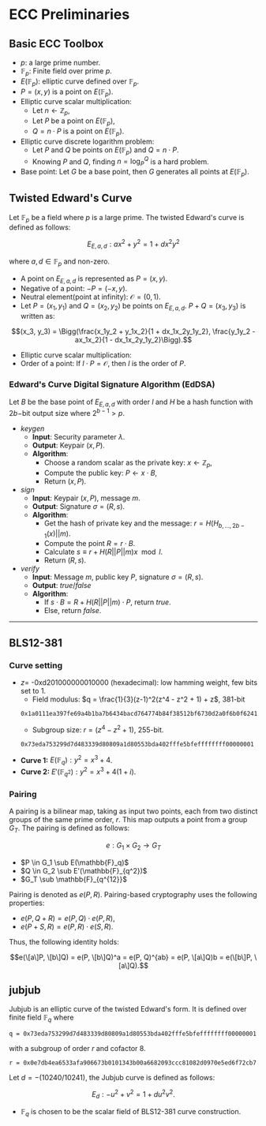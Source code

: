 # ECC Preliminaries
## Basic ECC Toolbox
- $p$: a large prime number.
- $\mathbb{F}_p$: Finite field over prime $p$.
- $E(\mathbb{F}_p)$: elliptic curve defined over $\mathbb{F}_p$.
- $P = (x, y)$ is a point on $E(\mathbb{F}_p)$.
- Elliptic curve scalar multiplication:
    - Let $n \leftarrow \mathbb{Z}_p$,
    - Let $P$ be a point on $E(\mathbb{F}_p)$,
    - $Q = n \cdot P$ is a point on $E(\mathbb{F}_p)$.
- Elliptic curve discrete logarithm problem:
    - Let $P$ and $Q$ be points on $E(\mathbb{F}_p)$ and $Q = n \cdot P$.
    - Knowing $P$ and $Q$, finding $n = \log_P^Q$ is a hard problem.
- Base point: Let $G$ be a base point, then $G$ generates all points at $E(\mathbb{F}_p)$.

## Twisted Edward's Curve
Let $\mathbb{F}_p$ be a field where $p$ is a large prime. The twisted Edward's curve is defined as follows:

$$ E_{E, a, d}: ax^2 + y^2 = 1 + dx^2y^2$$

where $a, d \in \mathbb{F}_p$ and non-zero.

* A point on $E_{E, a, d}$ is represented as $P = (x, y)$.
* Negative of a point: $-P = (-x, y)$.
* Neutral element(point at infinity): $\mathcal{O} = (0,1)$.
* Let $P = (x_1, y_1)$ and $Q = (x_2, y_2)$ be points on $E_{E, a, d}$. $P+Q = (x_3, y_3)$ is written as:

$$(x_3, y_3) = \Bigg(\frac{x_1y_2 + y_1x_2}{1 + dx_1x_2y_1y_2}, \frac{y_1y_2 - ax_1x_2}{1 - dx_1x_2y_1y_2}\Bigg).$$
* Elliptic curve scalar multiplication:
* Order of a point: If $l\cdot P = \mathcal{O}$, then $l$ is the order of $P$.


### Edward's Curve Digital Signature Algorithm (EdDSA)
Let $B$ be the base point of $E_{E, a, d}$ with order $l$ and $H$ be a hash function with $2b-$bit output size where $2^{b-1} > p$.
* $keygen$
    * **Input**: Security parameter $\lambda$.
    * **Output**: Keypair $(x, P)$.
    * **Algorithm**:
        * Choose a random scalar as the private key: $x \leftarrow \mathbb{Z}_p$,
        * Compute the public key: $P \leftarrow x \cdot B$,
        * Return $(x, P)$.
* $sign$
    * **Input**: Keypair $(x, P)$, message $m$.
    * **Output**: Signature $\sigma = (R, s)$.
    * **Algorithm**:
        * Get the hash of private key and the message: $r = H(H_{b, \ldots, 2b-1}(x) || m)$.
        * Compute the point $R = r \cdot B$.
        * Calculate $s \equiv r + H(R || P|| m) x \mod{l}$.
        * Return $(R, s)$.
* $verify$
    * **Input**: Message $m$, public key $P$, signature $\sigma = (R, s)$.
    * **Output**: $true/false$
    * **Algorithm**:
        * If $s \cdot B = R + H(R || P|| m) \cdot P$, return $true$.
        * Else, return $false$.


---


## BLS12-381

### Curve setting
* $z =$ -0xd201000000010000 (hexadecimal): low hamming weight, few bits set to $1$.
    * Field modulus: $q = \frac{1}{3}(z-1)^2(z^4 - z^2 + 1) + z$, $381$-bit
  ```ignore
  0x1a0111ea397fe69a4b1ba7b6434bacd764774b84f38512bf6730d2a0f6b0f6241eabfffeb153ffffb9feffffffffaaab	
  ```
    * Subgroup size: $r = (z^4 - z^2 + 1)$, $255$-bit.
  ```ignore
  0x73eda753299d7d483339d80809a1d80553bda402fffe5bfeffffffff00000001
  ```
* **Curve 1:** $E(\mathbb{F}_q): y^2 = x^3 + 4$.
* **Curve 2:** $E'(\mathbb{F}_{q^2}): y^2 = x^3 + 4 (1 + i)$.

### Pairing
A pairing is a bilinear map, taking as input two points, each from two distinct groups of the same prime order, $r$. This map outputs a point from a group $G_T$. The pairing is defined as follows:

$$e: G_1 \times G_2 \rightarrow G_T$$

* $P \in G_1 \sub E(\mathbb{F}_q)$
* $Q \in G_2 \sub E'(\mathbb{F}_{q^2})$
* $G_T \sub \mathbb{F}_{q^{12}}$

Pairing is denoted as $e(P, R)$. Pairing-based cryptography uses the following properties:
* $e(P, Q+R) = e(P, Q) \cdot e(P, R)$,
* $e(P+S, R) = e(P, R) \cdot e(S, R)$.

Thus, the following identity holds:

$$e(\[a\]P, \[b\]Q) = e(P, \[b\]Q)^a = e(P, Q)^{ab} = e(P, \[a\]Q)b = e(\[b\]P, \[a\]Q).$$


## jubjub

Jubjub is an elliptic curve of the twisted Edward's form. It is defined over finite field $\mathbb{F}_q$ where
```ignore 
q = 0x73eda753299d7d483339d80809a1d80553bda402fffe5bfeffffffff00000001
```
with a subgroup of order $r$ and cofactor $8$.
```ignore 
r = 0x0e7db4ea6533afa906673b0101343b00a6682093ccc81082d0970e5ed6f72cb7
```
Let $d = -(10240/10241)$, the Jubjub curve is defined as follows:

$$E_{d}: -u^2 + v^2 = 1 + du^2v^2.$$

* $\mathbb{F}_q$ is chosen to be the scalar field of BLS12-381 curve construction.